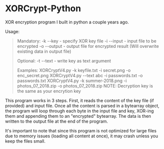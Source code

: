 # XORCrypt-Python
XOR encryption program I built in python a couple years ago.

Usage:
>Mandatory:
>       -k --key - specify XOR key file
>       -i --input - input file to be encrypted
>       -o --output - output file for encrypted result (Will overwrite existing data in output file)
>
>Optional:
>       -t --text - write key as text argument
>
>Examples:
>       XORCryptV4.py -k keyfile.txt -i secret.png -o enc_secret.png
>       XORCryptV4.py --text abc -i passwords.txt -o passwords.txt
>       XORCryptV4.py -k summer-2018.png -i photos_07_2018.zip -o photos_07_2018.zip
>       NOTE: Decryption key is the same as your encrytion key
        
This program works in 3 steps. First, it reads the content of the key file (if provided) and input file. Once all the content is parsed in a bytearray object, the program will loop through each byte in the input file and key, XOR-ing them and appending them to an "encrypted" bytearray. The data is then written to the output file at the end of the program.

It's important to note that since this program is not optimized for large files due to memory issues (loading all content at once), it may crash unless you keep the files small.
